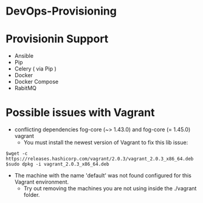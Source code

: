 # DevOps-Provisioning

# Provisionin Support

* Ansible
* Pip
* Celery ( via Pip )
* Docker
* Docker Compose
* RabitMQ

# Possible issues with Vagrant

 * conflicting dependencies fog-core (~> 1.43.0) and fog-core (= 1.45.0) vagrant
	- You must install the newest version of Vagrant to fix this lib issue:

```
$wget -c https://releases.hashicorp.com/vagrant/2.0.3/vagrant_2.0.3_x86_64.deb
$sudo dpkg -i vagrant_2.0.3_x86_64.deb
```

 * The machine with the name 'default' was not found configured for this Vagrant environment.
	- Try out removing the machines you are not using inside the ./vagrant folder.
